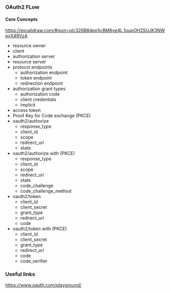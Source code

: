 ### OAuth2 FLow

#### Core Concepts
https://excalidraw.com/#json=oIc326B8dep1jcBM6ye4L,1oupOH2SUJK3NWpyX49VzA

- resource owner
- client
- authorization server
- resource server
- protocol endpoints
  - authorization endpoint
  - token endpoint
  - redirection endpoint
- authorization grant types
  - authorization code
  - client credentials
  - implicit
- access token
- Proof Key for Code exchange (PKCE)
- oauth2/authorize
    - response_type
    - client_id
    - scope
    - redirect_uri
    - state
- oauth2/authorize with (PKCE)
  - response_type
  - client_id
  - scope
  - redirect_uri
  - state
  - code_challenge
  - code_challenge_method
- oauth2/token
    - client_id
    - client_secret
    - grant_type
    - redirect_uri
    - code
- oauth2/token with (PKCE)
  - client_id
  - client_secret
  - grant_type
  - redirect_uri
  - code
  - code_verifier

### Useful links
https://www.oauth.com/playground/